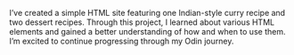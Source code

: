 
I’ve created a simple HTML site featuring one Indian-style curry recipe and two dessert recipes. Through this project, I learned about various HTML elements and gained a better understanding of how and when to use them. I’m excited to continue progressing through my Odin journey.